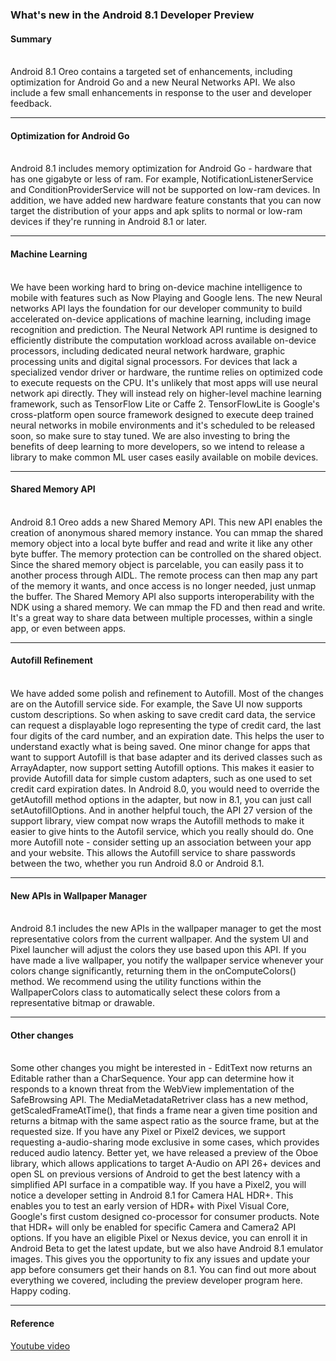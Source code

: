### What's new in the Android 8.1 Developer Preview

#### Summary
<br> Android 8.1 Oreo contains a targeted set of enhancements, including optimization for Android Go and a new Neural Networks API. We also include a few small enhancements in response to the user and developer feedback.
***

#### Optimization for Android Go
<br> Android 8.1 includes memory optimization for Android Go - hardware that has one gigabyte or less of ram. For example, NotificationListenerService and ConditionProviderService will not be supported on low-ram devices. In addition, we have added new hardware feature constants that you can now target the distribution of your apps and apk splits to normal or low-ram devices if they're running in Android 8.1 or later.
***

#### Machine Learning
<br> We have been working hard to bring on-device machine intelligence to mobile with features such as Now Playing and Google lens. The new Neural networks API lays the foundation for our developer community to build accelerated on-device applications of machine learning, including image recognition and prediction. The Neural Network API runtime is designed to efficiently distribute the computation workload across available on-device processors, including dedicated neural network hardware, graphic processing units and digital signal processors. For devices that lack a specialized vendor driver or hardware, the runtime relies on optimized code to execute requests on the CPU. It's unlikely that most apps will use neural network api directly. They will instead rely on higher-level machine learning framework, such as TensorFlow Lite or Caffe 2. TensorFlowLite is Google's cross-platform open source framework designed to execute deep trained neural networks in mobile environments and it's scheduled to be released soon, so make sure to stay tuned. We are also investing to bring the benefits of deep learning to more developers, so we intend to release a library to make common ML user cases easily available on mobile devices.
***

#### Shared Memory API
<br> Android 8.1 Oreo adds a new Shared Memory API. This new API enables the creation of anonymous shared memory instance. You can mmap the shared memory object into a local byte buffer and read and write it like any other byte buffer. The memory protection can be controlled on the shared object. Since the shared memory object is parcelable, you can easily pass it to another process through AIDL. The remote process can then map any part of the memory it wants, and once access is no longer needed, just unmap the buffer. The Shared Memory API also supports interoperability with the NDK using a shared memory. We can mmap the FD and then read and write. It's a great way to share data between multiple processes, within a single app, or even between apps.
***

#### Autofill Refinement
<br> We have added some polish and refinement to Autofill. Most of the changes are on the Autofill service side. For example, the Save UI now supports custom descriptions. So when asking to save credit card data, the service can request a displayable logo representing the type of credit card, the last four digits of the card number, and an expiration date. This helps the user to understand exactly what is being saved. One minor change for apps that want to support Autofill is that base adapter and its derived classes such as ArrayAdapter, now support setting Autofill options. This makes it easier to provide Autofill data for simple custom adapters, such as one used to set credit card expiration dates. In Android 8.0, you would need to override the getAutofill method options in the adapter, but now in 8.1, you can just call setAutofillOptions. And in another helpful touch, the API 27 version of the support library, view compat now wraps the Autofill methods to make it easier to give hints to the Autofil service, which you really should do. One more Autofill note - consider setting up an association between your app and your website. This allows the Autofill service to share passwords between the two, whether you run Android 8.0 or Android 8.1.
***

#### New APIs in Wallpaper Manager
<br> Android 8.1 includes the new APIs in the wallpaper manager to get the most representative colors from the current wallpaper. And the system UI and Pixel launcher will adjust the colors they use based upon this API. If you have made a live wallpaper, you notify the wallpaper service whenever your colors change significantly, returning them in the onComputeColors() method. We recommend using the utility functions within the WallpaperColors class to automatically select these colors from a representative bitmap or drawable.
***

#### Other changes
<br> Some other changes you might be interested in - EditText now returns an Editable rather than a CharSequence. Your app can determine how it responds to a known threat from the WebView implementation of the SafeBrowsing API. The MediaMetadataRetriver class has a new method, getScaledFrameAtTime(), that finds a frame near a given time position and returns a bitmap with the same aspect ratio as the source frame, but at the requested size. If you have any Pixel or Pixel2 devices, we support requesting a-audio-sharing mode exclusive in some cases, which provides reduced audio latency. Better yet, we have released a preview of the Oboe library, which allows applications to target A-Audio on API 26+ devices and open SL on previous versions of Android to get the best latency with a simplified API surface in a compatible way. If you have a Pixel2, you will notice a developer setting in Android 8.1 for Camera HAL HDR+. This enables you to test an early version of HDR+ with Pixel Visual Core, Google's first custom designed co-processor for consumer products. Note that HDR+ will only be enabled for specific Camera and Camera2 API options. If you have an eligible Pixel or Nexus device, you can enroll it in Android Beta to get the latest update, but we also have Android 8.1 emulator images. This gives you the opportunity to fix any issues and update your app before consumers get their hands on 8.1. You can find out more about everything we covered, including the preview developer program here. Happy coding.
***

#### Reference
[Youtube video](https://www.youtube.com/watch?v=ldwJA_9AIww)